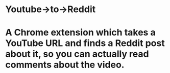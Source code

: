 Youtube->to->Reddit
=================

A Chrome extension which takes a YouTube URL and finds a Reddit post about it, so you can actually read comments about the video.
=======
